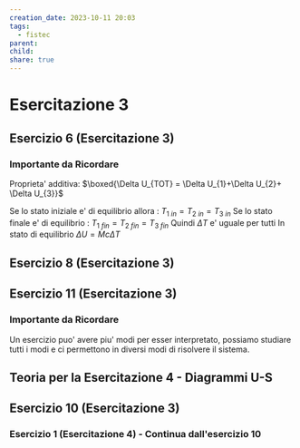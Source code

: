 ```yaml
---
creation_date: 2023-10-11 20:03
tags:
  - fistec
parent: 
child: 
share: true
---
```


# Esercitazione 3

## Esercizio 6 (Esercitazione 3)

<!Diagramma esercizio 6>

### Importante da Ricordare

Proprieta' additiva: $\boxed{\Delta U_{TOT} = \Delta U_{1}+\Delta U_{2}+ \Delta U_{3}}$

Se lo stato iniziale e' di equilibrio allora : $T_{1\:in} = T_{2\:in}=T_{3\:in}$
Se lo stato finale e' di equilibrio : $T_{1\: fin} = T_{2\:fin} = T_{3\:fin}$
Quindi $\Delta T$ e' uguale per tutti
In stato di equilibrio $\Delta U = Mc\Delta T$
## Esercizio 8 (Esercitazione 3)

<!Diagramma esercizio 8>

## Esercizio 11 (Esercitazione 3)

<!Diagramma esercizio 11>

### Importante da Ricordare

Un esercizio puo' avere piu' modi per esser interpretato, possiamo studiare tutti i modi e ci permettono in diversi modi di risolvere il sistema.

## Teoria per la Esercitazione 4 - Diagrammi U-S

<!Diagramma diagramma>

## Esercizio 10 (Esercitazione 3)

<!Diagramma esercizio 10>

### Esercizio 1 (Esercitazione 4) - Continua dall'esercizio 10

<!Diagramma esercizio 1>